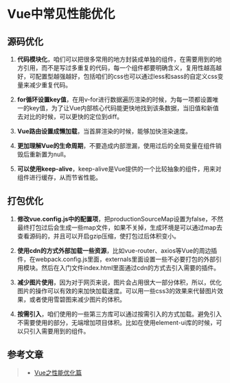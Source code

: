 # Vue中常见性能优化

## 源码优化

 1. **代码模块化**，咱们可以把很多常用的地方封装成单独的组件，在需要用到的地方引用，而不是写过多重复的代码，每一个组件都要明确含义，复用性越高越好，可配置型越强越好，包括咱们的css也可以通过less和sass的自定义css变量来减少重复代码。
 
 2. **for循环设置key值**，在用v-for进行数据遍历渲染的时候，为每一项都设置唯一的key值，为了让Vue内部核心代码能更快地找到该条数据，当旧值和新值去对比的时候，可以更快的定位到diff。
 
 3. **Vue路由设置成懒加载**，当首屏渲染的时候，能够加快渲染速度。
 
 4. **更加理解Vue的生命周期**，不要造成内部泄漏，使用过后的全局变量在组件销毁后重新置为null。
 
 5. **可以使用keep-alive**，keep-alive是Vue提供的一个比较抽象的组件，用来对组件进行缓存，从而节省性能。
 
## 打包优化

 1. **修改vue.config.js中的配置项**，把productionSourceMap设置为false，不然最终打包过后会生成一些map文件，如果不关掉，生成环境是可以通过map去查看源码的，并且可以开启gzip压缩，使打包过后体积变小。
 
 2. **使用cdn的方式外部加载一些资源**，比如vue-router、axios等Vue的周边插件，在webpack.config.js里面，externals里面设置一些不必要打包的外部引用模块。然后在入门文件index.html里面通过cdn的方式去引入需要的插件。
 
 3. **减少图片使用**，因为对于网页来说，图片会占用很大一部分体积，所以，优化图片的操作可以有效的来加快加载速度。可以用一些css3的效果来代替图片效果，或者使用雪碧图来减少图片的体积。
 
 4. **按需引入**，咱们使用的一些第三方库可以通过按需引入的方式加载。避免引入不需要使用的部分，无端增加项目体积。比如在使用element-ui库的时候，可以只引入需要用到的组件。

## 参考文章

> * [Vue之性能优化篇](http://baijiahao.baidu.com/s?id=1655581973404072017&wfr=spider&for=pc)
